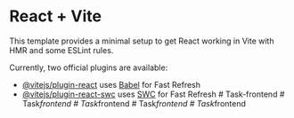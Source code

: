 # React + Vite

This template provides a minimal setup to get React working in Vite with HMR and some ESLint rules.

Currently, two official plugins are available:

- [@vitejs/plugin-react](https://github.com/vitejs/vite-plugin-react/blob/main/packages/plugin-react/README.md) uses [Babel](https://babeljs.io/) for Fast Refresh
- [@vitejs/plugin-react-swc](https://github.com/vitejs/vite-plugin-react-swc) uses [SWC](https://swc.rs/) for Fast Refresh
#   T a s k - f r o n t e n d  
 #   T a s k _ f r o n t e n d  
 #   T a s k _ f r o n t e n d  
 #   T a s k _ f r o n t e n d  
 #   T a s k _ f r o n t e n d  
 